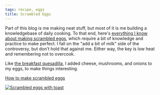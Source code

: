 ```yaml
---
tags: recipe, eggs
title: Scrambled Eggs
---
```


Part of this blog is me making neat stuff, but most of it is me building
a knowledgebase of daily cooking. To that end, here's [everything I know
about making scrambled eggs](/pantry/egg/scrambled), which require a bit
of knowledge and practice to make perfect. I fall on the "add a bit of
milk" side of the controversy, but don't hold that against me. Either
way, the key is low heat and remembering not to overcook.

Like [the breakfast quesadilla](/blog/2016/07/21/breakfast-quesadilla/),
I added cheese, mushrooms, and onions to my eggs, to make things
interesting.

[How to make scrambled eggs](/pantry/egg/scrambled)

[![Scrambled eggs with
toast](/pantry/eggs/scrambled/plain.jpg)](/pantry/egg/scrambled)
